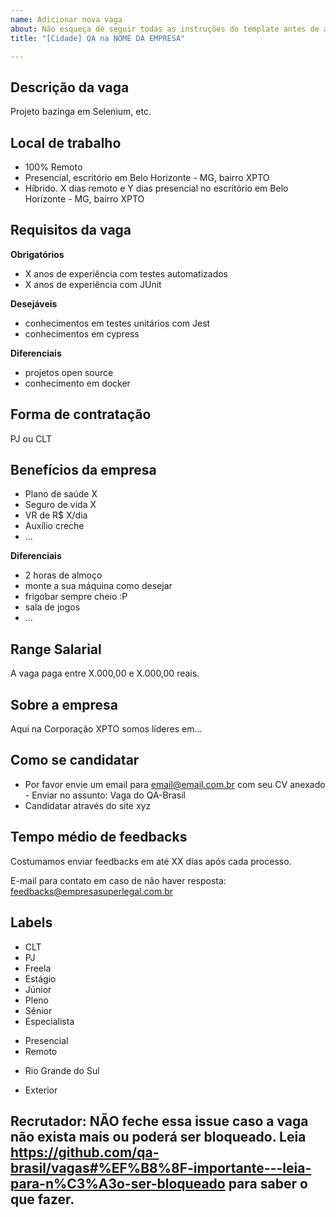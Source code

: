 ```yaml
---
name: Adicionar nova vaga
about: Não esqueça de seguir todas as instruções do template antes de abrir a vaga.
title: "[Cidade] QA na NOME DA EMPRESA"

---
```


<!-- IMPORTANTE:

1. VOCÊ PODE SER BLOQUEADO de divulgar vaga se realizar ações que geram spam como:
    1.1. Abrir diversas issues para a mesma vaga em um curto período de tempo.
    1.2. Fechar qualquer issue.

Se alguma issue aberta por você é referente a uma vaga que não está mais aberta, mude o título da issue para [VAGA FECHADA]. NÃO feche a issue ou será bloqueado. Para saber mais leia: https://github.com/qa-brasil/vagas#%EF%B8%8F-importante---leia-para-n%C3%A3o-ser-bloqueado.

2. Só poste vaga de QA.
3. Utilize o template abaixo como guia, sem apagar as seções e apenas alterando as informações de dentro delas.
4. Não faça distinção de gênero.
5. Respeite o código de conduta -->

## Descrição da vaga

Projeto bazinga em Selenium, etc.

## Local de trabalho
<!-- escolha apenas 1 das linhas abaixo, ajuste para o seu contexto e exclua as outras -->
- 100% Remoto
- Presencial, escritório em Belo Horizonte - MG, bairro XPTO
- Híbrido. X dias remoto e Y dias presencial no escritório em Belo Horizonte - MG, bairro XPTO

## Requisitos da vaga

**Obrigatórios**
- X anos de experiência com testes automatizados
- X anos de experiência com JUnit

**Desejáveis**
- conhecimentos em testes unitários com Jest
- conhecimentos em cypress

**Diferenciais**
- projetos open source
- conhecimento em docker

## Forma de contratação

PJ ou CLT

## Benefícios da empresa

- Plano de saúde X
- Seguro de vida X
- VR de R$ X/dia
- Auxílio creche
- ...

**Diferenciais**

- 2 horas de almoço
- monte a sua máquina como desejar
- frigobar sempre cheio :P
- sala de jogos
- ...

## Range Salarial

A vaga paga entre X.000,00 e X.000,00 reais.

## Sobre a empresa

Aqui na Corporação XPTO somos líderes em...

## Como se candidatar

- Por favor envie um email para email@email.com.br com seu CV anexado - Enviar no assunto: Vaga do QA-Brasil
- Candidatar através do site xyz

## Tempo médio de feedbacks

Costumamos enviar feedbacks em até XX dias após cada processo.

E-mail para contato em caso de não haver resposta: feedbacks@empresasuperlegal.com.br

## Labels
<!-- Label é uma forma dos QAs conseguirem pesquisar as vagas. Após cadastrar a vaga, ela receberá label automaticamente em até 2 minutos.
Apague os itens abaixo que não corresponderem à vaga. -->
- CLT
- PJ
- Freela
- Estágio
- Júnior
- Pleno
- Sênior
- Especialista
<!-- Se a vaga for mista (X dias presencial e Y dias remoto) deixe as 2 linhas abaixo -->
- Presencial
- Remoto
<!--- Informar abaixo o nome do estado por extenso se for do Brasil. --->
- Rio Grande do Sul
<!--- Se sua vaga não for do Brasil, apague a linha de estado acima e deixe a de baixo --->
- Exterior

## Recrutador: NÃO feche essa issue caso a vaga não exista mais ou poderá ser bloqueado. Leia https://github.com/qa-brasil/vagas#%EF%B8%8F-importante---leia-para-n%C3%A3o-ser-bloqueado para saber o que fazer.
